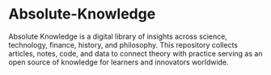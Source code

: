 # Absolute-Knowledge
Absolute Knowledge is a digital library of insights across science, technology, finance, history, and philosophy. This repository collects articles, notes, code, and data to connect theory with practice serving as an open source of knowledge for learners and innovators worldwide.
